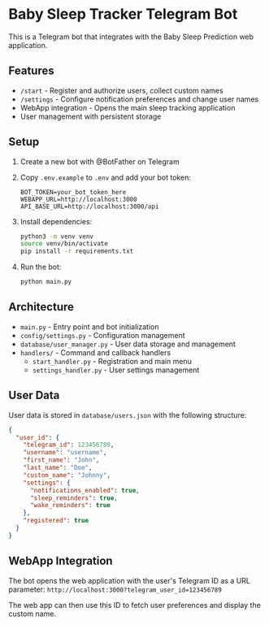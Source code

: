 # Baby Sleep Tracker Telegram Bot

This is a Telegram bot that integrates with the Baby Sleep Prediction web application.

## Features

- `/start` - Register and authorize users, collect custom names
- `/settings` - Configure notification preferences and change user names
- WebApp integration - Opens the main sleep tracking application
- User management with persistent storage

## Setup

1. Create a new bot with @BotFather on Telegram
2. Copy `.env.example` to `.env` and add your bot token:
   ```
   BOT_TOKEN=your_bot_token_here
   WEBAPP_URL=http://localhost:3000
   API_BASE_URL=http://localhost:3000/api
   ```

3. Install dependencies:
   ```bash
   python3 -m venv venv
   source venv/bin/activate
   pip install -r requirements.txt
   ```

4. Run the bot:
   ```bash
   python main.py
   ```

## Architecture

- `main.py` - Entry point and bot initialization
- `config/settings.py` - Configuration management
- `database/user_manager.py` - User data storage and management
- `handlers/` - Command and callback handlers
  - `start_handler.py` - Registration and main menu
  - `settings_handler.py` - User settings management

## User Data

User data is stored in `database/users.json` with the following structure:
```json
{
  "user_id": {
    "telegram_id": 123456789,
    "username": "username",
    "first_name": "John",
    "last_name": "Doe",
    "custom_name": "Johnny",
    "settings": {
      "notifications_enabled": true,
      "sleep_reminders": true,
      "wake_reminders": true
    },
    "registered": true
  }
}
```

## WebApp Integration

The bot opens the web application with the user's Telegram ID as a URL parameter:
`http://localhost:3000?telegram_user_id=123456789`

The web app can then use this ID to fetch user preferences and display the custom name.